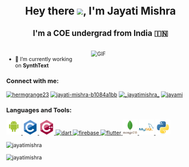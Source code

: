 <link rel="stylesheet" type="text/css" media="all" href="styles.css" />

<h1 align="center">Hey there <img src="https://raw.githubusercontent.com/MartinHeinz/MartinHeinz/master/wave.gif" width="30px">, I'm Jayati Mishra </h1>
<h2 align="center" class="noborder">I'm a COE undergrad from India 🇮🇳</h2>
<br>
  <img align="right" alt="GIF" src=https://media.giphy.com/media/LMcB8XospGZO8UQq87/giphy.gif width="45%" style="margin:0 50px;"> 

- 🔭 I’m currently working on **SynthText**

<h3 align="left">Connect with me:</h3>
<p align="left">
<a href="https://twitter.com/hermgrange23" target="blank"><img align="center" src="https://raw.githubusercontent.com/rahuldkjain/github-profile-readme-generator/master/src/images/icons/Social/twitter.svg" alt="hermgrange23" height="30" width="40" /></a>
<a href="https://linkedin.com/in/jayati-mishra-b1084a1bb" target="blank"><img align="center" src="https://raw.githubusercontent.com/rahuldkjain/github-profile-readme-generator/master/src/images/icons/Social/linked-in-alt.svg" alt="jayati-mishra-b1084a1bb" height="30" width="40" /></a>
<a href="https://instagram.com/_jayatimishra_" target="blank"><img align="center" src="https://raw.githubusercontent.com/rahuldkjain/github-profile-readme-generator/master/src/images/icons/Social/instagram.svg" alt="_jayatimishra_" height="30" width="40" /></a>
<a href="https://www.codechef.com/users/jayami" target="blank"><img align="center" src="https://cdn.jsdelivr.net/npm/simple-icons@3.1.0/icons/codechef.svg" alt="jayami" height="30" width="40" /></a>
</p>

<h3 align="left">Languages and Tools:</h3>
<p align="left"> <a href="https://developer.android.com" target="_blank"> <img src="https://raw.githubusercontent.com/devicons/devicon/master/icons/android/android-original-wordmark.svg" alt="android" width="40" height="40"/> </a> <a href="https://www.cprogramming.com/" target="_blank"> <img src="https://raw.githubusercontent.com/devicons/devicon/master/icons/c/c-original.svg" alt="c" width="40" height="40"/> </a> <a href="https://www.w3schools.com/cpp/" target="_blank"> <img src="https://raw.githubusercontent.com/devicons/devicon/master/icons/cplusplus/cplusplus-original.svg" alt="cplusplus" width="40" height="40"/> </a> <a href="https://dart.dev" target="_blank"> <img src="https://www.vectorlogo.zone/logos/dartlang/dartlang-icon.svg" alt="dart" width="40" height="40"/> </a> <a href="https://firebase.google.com/" target="_blank"> <img src="https://www.vectorlogo.zone/logos/firebase/firebase-icon.svg" alt="firebase" width="40" height="40"/> </a> <a href="https://flutter.dev" target="_blank"> <img src="https://www.vectorlogo.zone/logos/flutterio/flutterio-icon.svg" alt="flutter" width="40" height="40"/> </a> <a href="https://www.mongodb.com/" target="_blank"> <img src="https://raw.githubusercontent.com/devicons/devicon/master/icons/mongodb/mongodb-original-wordmark.svg" alt="mongodb" width="40" height="40"/> </a> <a href="https://www.mysql.com/" target="_blank"> <img src="https://raw.githubusercontent.com/devicons/devicon/master/icons/mysql/mysql-original-wordmark.svg" alt="mysql" width="40" height="40"/> </a> <a href="https://www.python.org" target="_blank"> <img src="https://raw.githubusercontent.com/devicons/devicon/master/icons/python/python-original.svg" alt="python" width="40" height="40"/> </a> </p>

<p><img align="center" src="https://github-readme-stats.vercel.app/api/top-langs?username=jayatimishra&show_icons=true&locale=en&layout=compact" alt="jayatimishra" /></p>

<p><img align="center" src="https://github-readme-streak-stats.herokuapp.com/?user=jayatimishra&" alt="jayatimishra" /></p>
